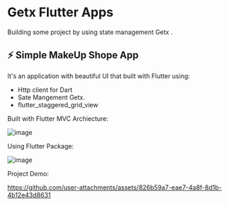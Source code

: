 # Getx Flutter Apps

Building some project by using state management Getx .

## ⚡ Simple MakeUp Shope App

It's an application with beautiful UI that built with Flutter using:
- Http client for Dart
- Sate Mangement Getx.
- flutter_staggered_grid_view

Built with Flutter MVC Archiecture:


![image](https://github.com/user-attachments/assets/b64ba2a2-599d-4ed1-8ad8-45dbeac1624d)



Using Flutter Package:


![image](https://github.com/user-attachments/assets/9e4314fe-d1cc-421b-b271-396126e8ea98)

Project Demo:


https://github.com/user-attachments/assets/826b59a7-eae7-4a8f-8d1b-4b12e43d8631

